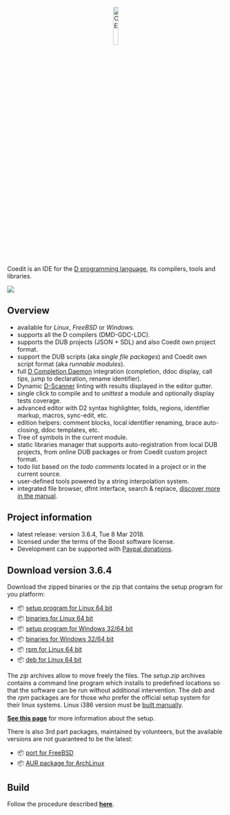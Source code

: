 <p align="center">
  <img src="https://github.com/BBasile/Coedit/raw/master/logo/coedit.png?raw=true" width="15%" height="15%" alt="CE"/>
</p>

Coedit is an IDE for the [D programming language](https://dlang.org), its compilers, tools and libraries.

[![](https://bbasile.github.io/Coedit/img/coedit_kde4_thumb.png)](https://bbasile.github.io/Coedit/img/coedit_kde4.png)

**Overview**
---
- available for _Linux_, _FreeBSD_ or _Windows_.
- supports all the D compilers (DMD-GDC-LDC).
- supports the DUB projects (JSON + SDL) and also Coedit own project format.
- support the DUB scripts (aka _single file packages_) and Coedit own script format (aka _runnable modules_).
- full [D Completion Daemon](https://github.com/dlang-community/DCD) integration (completion, ddoc display, call tips, jump to declaration, rename identifier).
- Dynamic [D-Scanner](https://github.com/dlang-community/D-Scanner) linting with results displayed in the editor gutter.
- single click to compile and to _unittest_ a module and optionally display tests coverage.
- advanced editor with D2 syntax highlighter, folds, regions, identifier markup, macros, sync-edit, etc.
- edition helpers: comment blocks, local identifier renaming, brace auto-closing, ddoc templates, etc.
- Tree of symbols in the current module.
- static libraries manager that supports auto-registration from local DUB projects, from online DUB packages or from Coedit custom project format.
- todo list based on the _todo comments_ located in a project or in the current source.
- user-defined tools powered by a string interpolation system.
- integrated file browser, dfmt interface, search & replace, [discover more in the manual](https://bbasile.github.io/Coedit/).

**Project information**
---

- latest release: version 3.6.4, Tue 8 Mar 2018.
- licensed under the terms of the Boost software license.
- Development can be supported with [Paypal donations](https://www.paypal.com/cgi-bin/webscr?cmd=_s-xclick&hosted_button_id=AQDJVC39PJF7J).

**Download version 3.6.4**
---
Download the zipped binaries or the zip that contains the setup program for you platform:

- :package: [setup program for Linux 64 bit](https://github.com/BBasile/Coedit/releases/download/v3.6.4/coedit.3.6.4.linux64.setup.zip)
- :package: [binaries for Linux 64 bit](https://github.com/BBasile/Coedit/releases/download/v3.6.4/coedit.3.6.4.linux64.zip)
- :package: [setup program for Windows 32/64 bit](https://github.com/BBasile/Coedit/releases/download/v3.6.4/coedit.3.6.4.win32.setup.zip)
- :package: [binaries for Windows 32/64 bit](https://github.com/BBasile/Coedit/releases/download/v3.6.4/coedit.3.6.4.win32.zip)
- :package: [rpm for Linux 64 bit](https://github.com/BBasile/Coedit/releases/download/v3.6.4/coedit-3.6.4-0.x86_64.rpm)
- :package: [deb for Linux 64 bit](https://github.com/BBasile/Coedit/releases/download/v3.6.4/coedit-3.6.4.amd64.deb)

The _zip_ archives allow to move freely the files.
The _setup.zip_ archives contains a command line program which installs to predefined locations so that the software can be run without additional intervention.
The _deb_ and the _rpm_ packages are for those who prefer the official setup system for their linux systems.
Linux i386 version must be [built manually](https://bbasile.github.io/Coedit/build.html).

[**See this page**](https://bbasile.github.io/Coedit/setup.html) for more information about the setup.

There is also 3rd part packages, maintained by volunteers, but the available versions are not guaranteed to be the latest:

- :package: [port for FreeBSD](https://www.freshports.org/editors/coedit/)
- :package: [AUR package for ArchLinux](https://aur.archlinux.org/packages/coedit-bin/)

**Build**
---

Follow the procedure described [**here**](https://bbasile.github.io/Coedit/build.html).
